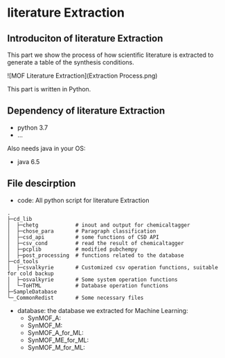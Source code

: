 
# literature Extraction
## Introduciton of literature Extraction
This part we show the process of how scientific literature is extracted to generate 
a table of the synthesis conditions. 

![MOF Literature Extraction](Extraction Process.png)

This part is written in Python.

## Dependency of literature Extraction
* python 3.7
* ...
  
Also needs java in your OS:
* java 6.5


## File descirption
* code: All python script for literature Extraction
```
.
├─cd_lib
│  ├─chetg            # inout and output for chemicaltagger
│  ├─chose_para       # Paragraph classification
│  ├─csd_api          # some functions of CSD API
│  ├─csv_cond         # read the result of chemicaltagger
│  ├─pcplib           # modified pubchempy
│  ├─post_processing  # functions related to the database
├─cd_tools
│  ├─csvalkyrie       # Customized csv operation functions, suitable for cold backup
│  ├─osvalkyrie       # Some system operation functions
│  └─ToHTML           # Database operation functions
├─SampleDatabase      
└─_CommonRedist       # Some necessary files
```
    
* database: the database we extracted for Machine Learning:
  * SynMOF_A:
  * SynMOF_M:  
  * SynMOF_A_for_ML:
  * SynMOF_ME_for_ML:  
  * SynMOF_M_for_ML:


